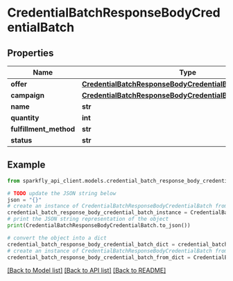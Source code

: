 # CredentialBatchResponseBodyCredentialBatch


## Properties

Name | Type | Description | Notes
------------ | ------------- | ------------- | -------------
**offer** | [**CredentialBatchResponseBodyCredentialBatchAllOfOffer**](CredentialBatchResponseBodyCredentialBatchAllOfOffer.md) |  | [optional] 
**campaign** | [**CredentialBatchResponseBodyCredentialBatchAllOfCampaign**](CredentialBatchResponseBodyCredentialBatchAllOfCampaign.md) |  | [optional] 
**name** | **str** |  | [optional] 
**quantity** | **int** |  | [optional] 
**fulfillment_method** | **str** |  | [optional] 
**status** | **str** |  | [optional] 

## Example

```python
from sparkfly_api_client.models.credential_batch_response_body_credential_batch import CredentialBatchResponseBodyCredentialBatch

# TODO update the JSON string below
json = "{}"
# create an instance of CredentialBatchResponseBodyCredentialBatch from a JSON string
credential_batch_response_body_credential_batch_instance = CredentialBatchResponseBodyCredentialBatch.from_json(json)
# print the JSON string representation of the object
print(CredentialBatchResponseBodyCredentialBatch.to_json())

# convert the object into a dict
credential_batch_response_body_credential_batch_dict = credential_batch_response_body_credential_batch_instance.to_dict()
# create an instance of CredentialBatchResponseBodyCredentialBatch from a dict
credential_batch_response_body_credential_batch_from_dict = CredentialBatchResponseBodyCredentialBatch.from_dict(credential_batch_response_body_credential_batch_dict)
```
[[Back to Model list]](../README.md#documentation-for-models) [[Back to API list]](../README.md#documentation-for-api-endpoints) [[Back to README]](../README.md)


